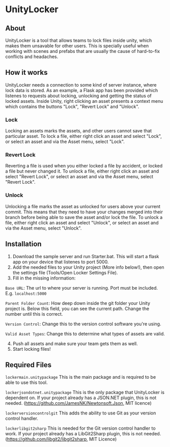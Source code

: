 # UnityLocker
## About
UnityLocker is a tool that allows teams to lock files inside unity, which makes them unsavable for other users. This is specially useful when working with scenes and prefabs that are usually the cause of hard-to-fix conflicts and headaches.

## How it works
UnityLocker needs a connection to some kind of server instance, where lock data is stored. As an example, a Flask app has been provided which listenes to requests about locking, unlocking and getting the status of locked assets. 
Inside Unity, right clicking an asset presents a context menu which contains the buttons "Lock", "Revert Lock" and "Unlock".

### Lock
Locking an assets marks the assets, and other users cannot save that particular asset. To lock a file, either right click an asset and select "Lock", or select an asset and via the Asset menu, select "Lock".

### Revert Lock
Reverting a file is used when you either locked a file by accident, or locked a file but never changed it. To unlock a file, either right click an asset and select "Revert Lock", or select an asset and via the Asset menu, select "Revert Lock".

### Unlock
Unlocking a file marks the asset as unlocked for users above your current commit. This means that they need to have your changes merged into their branch before being able to save the asset and/or lock the file. To unlock a file, either right click an asset and select "Unlock", or select an asset and via the Asset menu, select "Unlock".

## Installation
1. Download the sample server and run Starter.bat. This will start a flask app on your device that listenes to port 5000.
2. Add the needed files to your Unity project (More info below!), then open the settings file (Tools/Open Locker Settings File).
3. Fill in the missing information:

`Base URL`: The url to where your server is running. Port must be included. E.g. `localhost:5000`

`Parent Folder Count`: How deep down inside the git folder your Unity project is. Below this field, you can see the current path. Change the number until this is correct.

`Version Control`: Change this to the version control software you're using.

`Valid Asset Types`: Change this to determine what types of assets are valid.

4. Push all assets and make sure your team gets them as well.
5. Start locking files!

## Required Files
`lockermain.unitypackage` This is the main package and is required to be able to use this tool.

`lockerjsondotnet.unitypackage` This is the only package that UnityLocker is dependent on. If your project already has a JSON.NET plugin, this is not needed. (https://github.com/JamesNK/Newtonsoft.Json, MIT licence)

`lockerversioncontrolgit` This adds the ability to use Git as your version control handler.

`lockerlibgit2sharp` This is needed for the Git version control handler to work. If your project already has a LibGit2Sharp plugin, this is not needed. (https://github.com/libgit2/libgit2sharp, MIT Licence)
